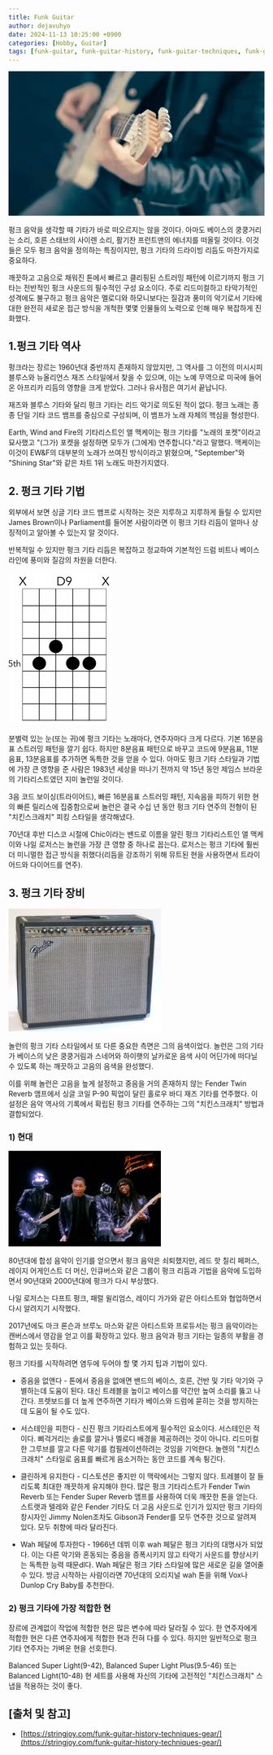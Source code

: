 ```yaml
---
title: Funk Guitar
author: dejavuhyo
date: 2024-11-13 10:25:00 +0900
categories: [Hobby, Guitar]
tags: [funk-guitar, funk-guitar-history, funk-guitar-techniques, funk-guitar-gear, 펑크-기타, 펑크-기타-역사, 펑크-기타-장비]
---
```


![funk-guitar](/assets/img/2024-11-13-funk-guitar/funk-guitar.jpg)

펑크 음악을 생각할 때 기타가 바로 떠오르지는 않을 것이다. 아마도 베이스의 쿵쿵거리는 소리, 호른 스태브의 사이렌 소리, 활기찬 프런트맨의 에너지를 떠올릴 것이다. 이것들은 모두 펑크 음악을 정의하는 특징이지만, 펑크 기타의 드라이빙 리듬도 마찬가지로 중요하다.

깨끗하고 고음으로 채워진 톤에서 빠르고 클리핑된 스트러밍 패턴에 이르기까지 펑크 기타는 전반적인 펑크 사운드의 필수적인 구성 요소이다. 주로 리드미컬하고 타악기적인 성격에도 불구하고 펑크 음악은 멜로디와 하모니보다는 질감과 풍미의 악기로서 기타에 대한 완전히 새로운 접근 방식을 개척한 몇몇 인물들의 노력으로 인해 매우 복잡하게 진화했다.

## 1.펑크 기타 역사
펑크라는 장르는 1960년대 중반까지 존재하지 않았지만, 그 역사를 그 이전의 미시시피 블루스와 뉴올리언스 재즈 스타일에서 찾을 수 있으며, 이는 노예 무역으로 미국에 들어온 아프리카 리듬의 영향을 크게 받았다. 그러나 유사점은 여기서 끝납니다.

재즈와 블루스 기타와 달리 펑크 기타는 리드 악기로 의도된 적이 없다. 펑크 노래는 종종 단일 기타 코드 뱀프를 중심으로 구성되며, 이 뱀프가 노래 자체의 핵심을 형성한다.

Earth, Wind and Fire의 기타리스트인 앨 맥케이는 펑크 기타를 "노래의 포켓"이라고 묘사했고 "(그가) 포켓을 설정하면 모두가 (그에게) 연주합니다."라고 말했다. 맥케이는 이것이 EW&F의 대부분의 노래가 쓰여진 방식이라고 밝혔으며, "September"와 "Shining Star"와 같은 차트 1위 노래도 마찬가지였다.

## 2. 펑크 기타 기법
외부에서 보면 싱글 기타 코드 뱀프로 시작하는 것은 지루하고 지루하게 들릴 수 있지만 James Brown이나 Parliament를 들어본 사람이라면 이 펑크 기타 리듬이 얼마나 상징적이고 알아볼 수 있는지 알 것이다.

반복적일 수 있지만 펑크 기타 리듬은 복잡하고 정교하여 기본적인 드럼 비트나 베이스라인에 풍미와 질감의 차원을 더한다.

![d9-chord](/assets/img/2024-11-13-funk-guitar/d9-chord.png)

분별력 있는 눈(또는 귀)에 펑크 기타는 노래마다, 연주자마다 크게 다르다. 기본 16분음표 스트러밍 패턴을 깔기 쉽다. 하지만 8분음표 패턴으로 바꾸고 코드에 9분음표, 11분음표, 13분음표를 추가하면 독특한 것을 얻을 수 있다. 아마도 펑크 기타 스타일과 기법에 가장 큰 영향을 준 사람은 1983년 세상을 떠나기 전까지 약 15년 ​​동안 제임스 브라운의 기타리스트였던 지미 놀런일 것이다.

3음 코드 보이싱(트라이어드), 빠른 16분음표 스트러밍 패턴, 지속음을 피하기 위한 현의 빠른 릴리스에 집중함으로써 놀런은 결국 수십 년 동안 펑크 기타 연주의 전형이 된 "치킨스크래치" 피킹 스타일을 생각해냈다.

70년대 후반 디스코 시절에 Chic이라는 밴드로 이름을 알린 펑크 기타리스트인 앨 맥케이와 나일 로저스는 놀런을 가장 큰 영향 중 하나로 꼽는다. 로저스는 펑크 기타에 훨씬 더 미니멀한 접근 방식을 취했다(리듬을 강조하기 위해 뮤트된 현을 사용하면서 트라이어드와 다이어드를 연주).

## 3. 펑크 기타 장비

![1973-twin-reverb](/assets/img/2024-11-13-funk-guitar/1973-twin-reverb.jpg)

놀런의 펑크 기타 스타일에서 또 다른 중요한 측면은 그의 음색이었다. 놀런은 그의 기타가 베이스의 낮은 쿵쿵거림과 스네어와 하이햇의 날카로운 음색 사이 어딘가에 떠다닐 수 있도록 하는 깨끗하고 고음의 음색을 완성했다.

이를 위해 놀런은 고음을 높게 설정하고 중음을 거의 존재하지 않는 Fender Twin Reverb 앰프에서 싱글 코일 P-90 픽업이 달린 홀로우 바디 재즈 기타를 연주했다. 이 설정은 음악 역사의 기록에서 확립된 펑크 기타를 연주하는 그의 "치킨스크래치" 방법과 결합되었다.

### 1) 현대

![daft-punk](/assets/img/2024-11-13-funk-guitar/daft-punk.jpg)

80년대에 합성 음악이 인기를 얻으면서 펑크 음악은 쇠퇴했지만, 레드 핫 칠리 페퍼스, 레이지 어게인스트 더 머신, 인큐버스와 같은 그룹이 펑크 리듬과 기법을 음악에 도입하면서 90년대와 2000년대에 펑크가 다시 부상했다.

나일 로저스는 다프트 펑크, 패럴 윌리엄스, 레이디 가가와 같은 아티스트와 협업하면서 다시 알려지기 시작했다.

2017년에도 마크 론슨과 브루노 마스와 같은 아티스트와 프로듀서는 펑크 음악이라는 캔버스에서 영감을 얻고 이를 확장하고 있다. 펑크 음악과 펑크 기타는 일종의 부활을 경험하고 있는 듯하다.

펑크 기타를 시작하려면 염두에 두어야 할 몇 가지 팁과 기법이 있다.

* 중음을 없앤다 - 톤에서 중음을 없애면 밴드의 베이스, 호른, 건반 및 기타 악기와 구별하는데 도움이 된다. 대신 트레블을 높이고 베이스를 약간만 높여 소리를 뚫고 나간다. 프렛보드를 더 높게 연주하면 기타가 베이스와 드럼에 묻히는 것을 방지하는데 도움이 될 수도 있다.

* 서스테인을 피한다 - 신진 펑크 기타리스트에게 필수적인 요소이다. 서스테인은 적이다. 삐걱거리는 솔로를 깔거나 멜로디 배경을 제공하려는 것이 아니다. 리드미컬한 그루브를 깔고 다른 악기를 컴필레이션하려는 것임을 기억한다. 놀렌의 "치킨스크래치" 스타일로 음표를 빠르게 음소거하는 동안 코드를 계속 튕긴다.

* 클린하게 유지한다 - 디스토션은 좋지만 이 맥락에서는 그렇지 않다. 트레블이 잘 들리도록 최대한 깨끗하게 유지해야 한다. 많은 펑크 기타리스트가 Fender Twin Reverb 또는 Fender Super Reverb 앰프를 사용하여 더욱 깨끗한 톤을 얻는다. 스트랫과 텔레와 같은 Fender 기타도 더 고음 사운드로 인기가 있지만 펑크 기타의 창시자인 Jimmy Nolen조차도 Gibson과 Fender를 모두 연주한 것으로 알려져 있다. 모두 취향에 따라 달라진다.

* Wah 페달에 투자한다 - 1966년 데뷔 이후 wah 페달은 펑크 기타의 대명사가 되었다. 이는 다른 악기와 혼동되는 중음을 증폭시키지 않고 타악기 사운드를 향상시키는 독특한 능력 때문dl다. Wah 페달은 펑크 기타 스타일에 많은 새로운 길을 열어줄 수 있다. 방금 시작하는 사람이라면 70년대의 오리지널 wah 톤을 위해 Vox나 Dunlop Cry Baby를 추천한다.

### 2) 펑크 기타에 가장 적합한 현
장르에 관계없이 작업에 적합한 현은 많은 변수에 따라 달라질 수 있다. 한 연주자에게 적합한 현은 다른 연주자에게 적합한 현과 전혀 다를 수 있다. 하지만 일반적으로 펑크 기타 연주자는 가벼운 현을 선호한다.

Balanced Super Light(9-42), Balanced Super Light Plus(9.5-46) 또는 Balanced Light(10-48) 현 세트를 사용해 자신의 기타에 고전적인 "치킨스크래치" 스냅을 적용하는 것이 좋다.

## [출처 및 참고]
* [https://stringjoy.com/funk-guitar-history-techniques-gear/](https://stringjoy.com/funk-guitar-history-techniques-gear/)
